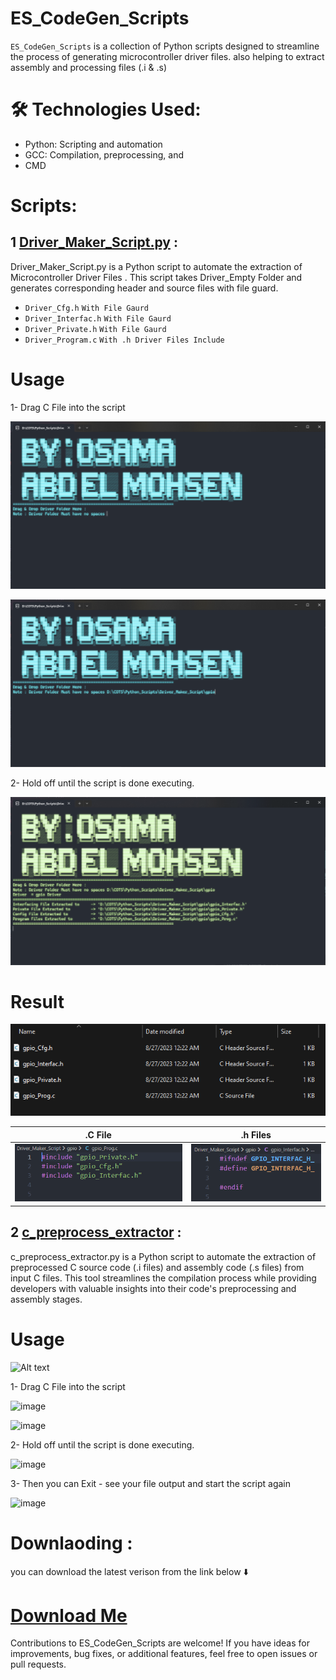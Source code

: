 # ES_CodeGen_Scripts
`ES_CodeGen_Scripts`  is a collection of Python scripts designed to streamline the process of generating microcontroller driver files.  also helping to extract assembly and processing files (.i &amp; .s)

# 🛠️ Technologies Used:
- Python: Scripting and automation
- GCC: Compilation, preprocessing, and 
- CMD



# Scripts:

## 1 [Driver_Maker_Script.py](https://github.com/Osama-Abd-El-Mohsen/ES_CodeGen_Scripts/tree/main/Driver_Maker_Script#readme) : 

Driver_Maker_Script.py is a Python script to automate the extraction of Microcontroller Driver Files  . 
This script takes Driver_Empty Folder  and generates corresponding header and source files with file guard.

- `Driver_Cfg.h` `With File Gaurd`
- `Driver_Interfac.h` `With File Gaurd`
- `Driver_Private.h` `With File Gaurd`
- `Driver_Program.c` `With .h Driver Files Include`

# Usage 

1- Drag C File into the script

![Alt text](https://raw.githubusercontent.com/Osama-Abd-El-Mohsen/ES_CodeGen_Scripts/main/Driver_Maker_Script/image.png)

![Alt text](https://raw.githubusercontent.com/Osama-Abd-El-Mohsen/ES_CodeGen_Scripts/main/Driver_Maker_Script/image-1.png)


2- Hold off until the script is done executing.

![Alt text](https://raw.githubusercontent.com/Osama-Abd-El-Mohsen/ES_CodeGen_Scripts/main/Driver_Maker_Script/image-2.png)

# Result
![Alt text](https://raw.githubusercontent.com/Osama-Abd-El-Mohsen/ES_CodeGen_Scripts/main/Driver_Maker_Script/image-3.png)

|.C File| .h Files |
|--|--|
|![Alt text](https://raw.githubusercontent.com/Osama-Abd-El-Mohsen/ES_CodeGen_Scripts/main/Driver_Maker_Script/image-4.png) |![Alt text](https://raw.githubusercontent.com/Osama-Abd-El-Mohsen/ES_CodeGen_Scripts/main/Driver_Maker_Script/image-5.png)|


## 2 [c_preprocess_extractor](https://github.com/Osama-Abd-El-Mohsen/ES_CodeGen_Scripts/tree/main/c_preprocess_extractor_python#readme) : 
c_preprocess_extractor.py is a Python script to automate the extraction of preprocessed C source code (.i files) and assembly code (.s files) from input C files. This tool streamlines the compilation process while providing developers with valuable insights into their code's preprocessing and assembly stages.

# Usage 

![Alt text](https://github.com/Osama-Abd-El-Mohsen/ES_CodeGen_Scripts/blob/main/c_preprocess_extractor_python/myFile8-24-2023_85531_AM-1.gif?raw=true)

1- Drag C File into the script

![image](https://github.com/Osama-Abd-El-Mohsen/c_preprocess_extractor/assets/62304741/a3092f90-57bc-4fc4-b8cb-19ab46d34638)


![image](https://github.com/Osama-Abd-El-Mohsen/c_preprocess_extractor/assets/62304741/edf4f356-36c3-476c-a797-21a5785e7781)

2- Hold off until the script is done executing.

![image](https://github.com/Osama-Abd-El-Mohsen/c_preprocess_extractor/assets/62304741/bf85c200-5938-4d0c-a6b7-fe2318c59225)

3- Then you can Exit - see your file output and start the script again


![image](https://github.com/Osama-Abd-El-Mohsen/c_preprocess_extractor/assets/62304741/e1354e67-9f85-4e2a-913c-13663c8ad6f8)

 # Downlaoding :
you can download the latest verison from the link below ⬇️

# [Download Me](https://github.com/Osama-Abd-El-Mohsen/ES_CodeGen_Scripts/releases/tag/v3.0)


Contributions to ES_CodeGen_Scripts are welcome! If you have ideas for improvements, bug fixes, or additional features, feel free to open issues or pull requests.
